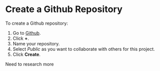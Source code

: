 # Create a Github Repository

To create a Github repository:
1.  Go to [Github](https://github.com/).
2.  Click **+**.
3.  Name your repository.
4.  Select _Public_ as you want to collaborate with others for this project.
5.  Click **Create**.

Need to research more
